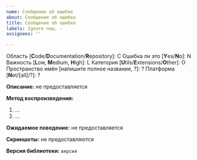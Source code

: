 ```yaml
---
name: Сообщение об ошибке
about: Сообщение об ошибке
title: Сообщение об ошибке
labels: Ignore now, ☆
assignees: ''

---
```


Область [**C**ode/**D**ocumentation/**R**epository]: C
Ошибка ли это [**Y**es/**N**o]: N
Важность [**L**ow, **M**edium, **H**igh]: L
Категория [**U**tils/**E**xtensions/**O**ther]: O
Пространство имён [напишите полное название, ?]: ?
Платформа [**N**et/[all]/?]: ?

**Описание:**
не предоставляется

**Метод воспроизведения:**
1. ...
2. ...

**Ожидаемое поведение:**
не предоставляется

**Скриншоты:**
не предоставляются

**Версия библиотеки:** `версия`
